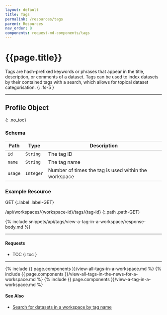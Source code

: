```yaml
---
layout: default
title: Tags
permalink: /resources/tags
parent: Resources
nav_order: 8
components: request-md-components/tags
---
```


# {{page.title}}

Tags are hash-prefixed keywords or phrases that appear in the title, description, or comments of a dataset. Tags can be used to index datasets by their contained tags with a search, which allows for topical dataset categorisation.
{: .fs-5 }

---

## Profile Object
{: .no_toc}

### Schema

Path | Type | Description
---- | ---- | -----------
`id` | `String` | The tag ID 
`name` | `String` | The tag name
`usage` | `Integer` | Number of times the tag is used within the workspace

### Example Resource

GET
{:.label .label-GET}

/api/workspaces/{workspace-id}/tags/{tag-id}
{:.path .path-GET}

{% include snippets/api/tags/view-a-tag-in-a-workspace/response-body.md %}

---

#### Requests

- TOC
{: toc }

---

{% include {{ page.components }}/view-all-tags-in-a-workspace.md %}
{% include {{ page.components }}/view-all-tags-in-the-news-for-a-workspace.md %}
{% include {{ page.components }}/view-a-tag-in-a-workspace.md %}

#### See Also

- [Search for datasets in a workspace by tag name](search#search-for-datasets-in-a-workspace-by-tag-name)

